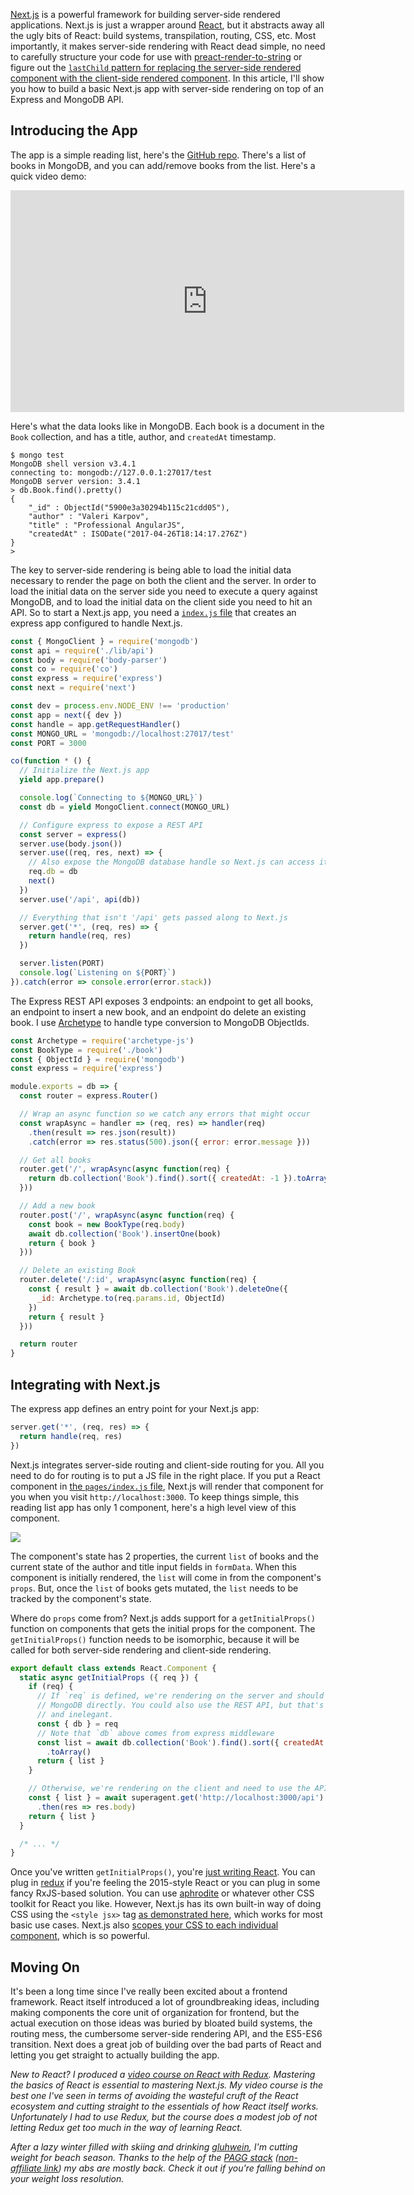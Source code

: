 [Next.js](https://github.com/zeit/next.js/) is a powerful framework for building server-side rendered applications. Next.js is just a wrapper around [React](http://npmjs.org/package/react), but it abstracts away all the ugly bits of React: build systems, transpilation, routing, CSS, etc. Most importantly, it makes server-side rendering with React dead simple, no need to carefully structure your code for use with [preact-render-to-string](https://www.npmjs.com/package/preact-render-to-string) or figure out the [`lastChild` pattern for replacing the server-side rendered component with the client-side rendered component](http://thecodebarbarian.com/server-side-rendering-with-preact-and-firebase.html). In this article, I'll show you how to build a basic Next.js app with server-side rendering on top of an Express and MongoDB API.

Introducing the App
-------------------

The app is a simple reading list, here's the [GitHub repo](https://github.com/vkarpov15/reading-list). There's a list of books in MongoDB, and you can add/remove books from the list. Here's a quick video demo:

<iframe width="630" height="355" src="https://www.useloom.com/embed/992212569715435696845a0cba5bdbbf" frameborder="0" allowfullscreen></iframe>

Here's what the data looks like in MongoDB. Each book is a document in the `Book` collection, and has a title, author, and `createdAt` timestamp.

```
$ mongo test
MongoDB shell version v3.4.1
connecting to: mongodb://127.0.0.1:27017/test
MongoDB server version: 3.4.1
> db.Book.find().pretty()
{
	"_id" : ObjectId("5900e3a30294b115c21cdd05"),
	"author" : "Valeri Karpov",
	"title" : "Professional AngularJS",
	"createdAt" : ISODate("2017-04-26T18:14:17.276Z")
}
>
```

The key to server-side rendering is being able to load the initial data necessary to render the page on both the client and the server. In order to load the initial data on the server side you need to execute a query against MongoDB, and to load the initial data on the client side you need to hit an API. So to start a Next.js app, you need a [`index.js` file](https://github.com/vkarpov15/reading-list/blob/master/index.js) that creates an express app configured to handle Next.js.

```javascript
const { MongoClient } = require('mongodb')
const api = require('./lib/api')
const body = require('body-parser')
const co = require('co')
const express = require('express')
const next = require('next')

const dev = process.env.NODE_ENV !== 'production'
const app = next({ dev })
const handle = app.getRequestHandler()
const MONGO_URL = 'mongodb://localhost:27017/test'
const PORT = 3000

co(function * () {
  // Initialize the Next.js app
  yield app.prepare()

  console.log(`Connecting to ${MONGO_URL}`)
  const db = yield MongoClient.connect(MONGO_URL)

  // Configure express to expose a REST API
  const server = express()
  server.use(body.json())
  server.use((req, res, next) => {
    // Also expose the MongoDB database handle so Next.js can access it.
    req.db = db
    next()
  })
  server.use('/api', api(db))

  // Everything that isn't '/api' gets passed along to Next.js
  server.get('*', (req, res) => {
    return handle(req, res)
  })

  server.listen(PORT)
  console.log(`Listening on ${PORT}`)
}).catch(error => console.error(error.stack))
```

The Express REST API exposes 3 endpoints: an endpoint to get all books, an endpoint to insert a new book, and an endpoint do delete an existing book. I use [Archetype](https://www.npmjs.com/package/archetype-js) to handle type conversion to MongoDB ObjectIds.

```javascript
const Archetype = require('archetype-js')
const BookType = require('./book')
const { ObjectId } = require('mongodb')
const express = require('express')

module.exports = db => {
  const router = express.Router()

  // Wrap an async function so we catch any errors that might occur
  const wrapAsync = handler => (req, res) => handler(req)
    .then(result => res.json(result))
    .catch(error => res.status(500).json({ error: error.message }))

  // Get all books
  router.get('/', wrapAsync(async function(req) {
    return db.collection('Book').find().sort({ createdAt: -1 }).toArray()
  }))

  // Add a new book
  router.post('/', wrapAsync(async function(req) {
    const book = new BookType(req.body)
    await db.collection('Book').insertOne(book)
    return { book }
  }))

  // Delete an existing Book
  router.delete('/:id', wrapAsync(async function(req) {
    const { result } = await db.collection('Book').deleteOne({
      _id: Archetype.to(req.params.id, ObjectId)
    })
    return { result }
  }))

  return router
}
```

Integrating with Next.js
------------------------

The express app defines an entry point for your Next.js app:

```javascript
server.get('*', (req, res) => {
  return handle(req, res)
})
```

Next.js integrates server-side routing and client-side routing for you. All you need to do for routing is to put a JS file in the right place. If you put a React component in [the `pages/index.js` file](https://github.com/vkarpov15/reading-list/blob/master/pages/index.js), Next.js will render that component for you when you visit `http://localhost:3000`. To keep things simple, this reading list app has only 1 component, here's a high level view of this component.

<img src="http://i.imgur.com/qsjqMLc.png" />

The component's state has 2 properties, the current `list` of books and the current state of the author and title input fields in `formData`. When this component is initially rendered, the `list` will come in from the component's `props`. But, once the `list` of books gets mutated, the `list` needs to be tracked by the component's state.

Where do `props` come from? Next.js adds support for a `getInitialProps()` function on components that gets the initial props for the component. The `getInitialProps()` function needs to be isomorphic, because it will be called for both server-side rendering and client-side rendering.

```javascript
export default class extends React.Component {
  static async getInitialProps ({ req }) {
    if (req) {
      // If `req` is defined, we're rendering on the server and should use
      // MongoDB directly. You could also use the REST API, but that's slow
      // and inelegant.
      const { db } = req
      // Note that `db` above comes from express middleware
      const list = await db.collection('Book').find().sort({ createdAt: -1 })
        .toArray()
      return { list }
    }

    // Otherwise, we're rendering on the client and need to use the API
    const { list } = await superagent.get('http://localhost:3000/api')
      .then(res => res.body)
    return { list }
  }

  /* ... */
}
```

Once you've written `getInitialProps()`, you're [just writing React](https://github.com/gothinkster/react-redux-realworld-example-app). You can plug in [redux](http://npmjs.org/package/redux) if you're feeling the 2015-style React or you can plug in some fancy RxJS-based solution. You can use [aphrodite](https://www.npmjs.com/package/aphrodite) or whatever other CSS toolkit for React you like. However, Next.js has its own built-in way of doing CSS using the `<style jsx>` tag [as demonstrated here](https://github.com/vkarpov15/reading-list/blob/5f5d2d034789c56205376713ed1a2a96d17bdcb7/pages/index.js#L118-L156), which works for most basic use cases. Next.js also [scopes your CSS to each individual component](https://www.npmjs.com/package/next#css), which is so powerful.

Moving On
---------

It's been a long time since I've really been excited about a frontend framework. React itself introduced a lot of groundbreaking ideas, including making components the core unit of organization for frontend, but the actual execution on those ideas was buried by bloated build systems, the routing mess, the cumbersome server-side rendering API, and the ES5-ES6 transition. Next does a great job of building over the bad parts of React and letting you get straight to actually building the app.

_New to React? I produced a [video course on React with Redux](https://thinkster.io/tutorials/build-a-real-world-react-redux-application). Mastering the basics of React is essential to mastering Next.js. My video course is the best one I've seen in terms of avoiding the wasteful cruft of the React ecosystem and cutting straight to the essentials of how React itself works. Unfortunately I had to use Redux, but the course does a modest job of not letting Redux get too much in the way of learning React._

*After a lazy winter filled with skiing and drinking [gluhwein](https://en.wikipedia.org/wiki/Mulled_wine#Gl.C3.BChwein), I'm cutting weight for beach season. Thanks to the help of the [PAGG stack](https://www.amazon.com/gp/product/B00UG4MYJA/ref=as_li_tl?ie=UTF8&camp=1789&creative=9325&creativeASIN=B00UG4MYJA&linkCode=as2&tag=codebarbarian-20&linkId=c5b84a25be1b24a79e97a2dd8b0003b7) ([non-affiliate link](https://www.amazon.com/Ultimate-PAGG-Stack-Hour-Ferriss/dp/B00UG4MYJA/ref=sr_1_2?ie=UTF8&qid=1493239609&sr=8-2-spons&keywords=pagg+stack&psc=1)) my abs are mostly back. Check it out if you're falling behind on your weight loss resolution.*
